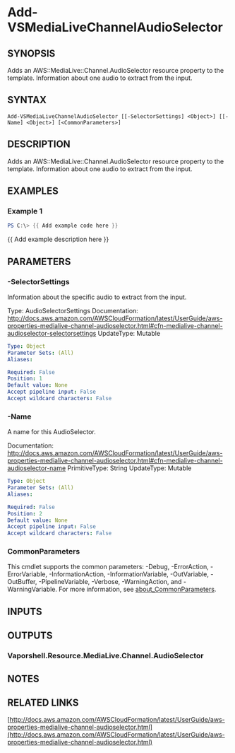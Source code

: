 # Add-VSMediaLiveChannelAudioSelector

## SYNOPSIS
Adds an AWS::MediaLive::Channel.AudioSelector resource property to the template.
Information about one audio to extract from the input.

## SYNTAX

```
Add-VSMediaLiveChannelAudioSelector [[-SelectorSettings] <Object>] [[-Name] <Object>] [<CommonParameters>]
```

## DESCRIPTION
Adds an AWS::MediaLive::Channel.AudioSelector resource property to the template.
Information about one audio to extract from the input.

## EXAMPLES

### Example 1
```powershell
PS C:\> {{ Add example code here }}
```

{{ Add example description here }}

## PARAMETERS

### -SelectorSettings
Information about the specific audio to extract from the input.

Type: AudioSelectorSettings
Documentation: http://docs.aws.amazon.com/AWSCloudFormation/latest/UserGuide/aws-properties-medialive-channel-audioselector.html#cfn-medialive-channel-audioselector-selectorsettings
UpdateType: Mutable

```yaml
Type: Object
Parameter Sets: (All)
Aliases:

Required: False
Position: 1
Default value: None
Accept pipeline input: False
Accept wildcard characters: False
```

### -Name
A name for this AudioSelector.

Documentation: http://docs.aws.amazon.com/AWSCloudFormation/latest/UserGuide/aws-properties-medialive-channel-audioselector.html#cfn-medialive-channel-audioselector-name
PrimitiveType: String
UpdateType: Mutable

```yaml
Type: Object
Parameter Sets: (All)
Aliases:

Required: False
Position: 2
Default value: None
Accept pipeline input: False
Accept wildcard characters: False
```

### CommonParameters
This cmdlet supports the common parameters: -Debug, -ErrorAction, -ErrorVariable, -InformationAction, -InformationVariable, -OutVariable, -OutBuffer, -PipelineVariable, -Verbose, -WarningAction, and -WarningVariable. For more information, see [about_CommonParameters](http://go.microsoft.com/fwlink/?LinkID=113216).

## INPUTS

## OUTPUTS

### Vaporshell.Resource.MediaLive.Channel.AudioSelector
## NOTES

## RELATED LINKS

[http://docs.aws.amazon.com/AWSCloudFormation/latest/UserGuide/aws-properties-medialive-channel-audioselector.html](http://docs.aws.amazon.com/AWSCloudFormation/latest/UserGuide/aws-properties-medialive-channel-audioselector.html)

